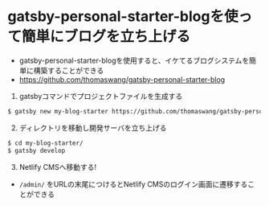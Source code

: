 # gatsby-personal-starter-blogを使って簡単にブログを立ち上げる
- gatsby-personal-starter-blogを使用すると、イケてるブログシステムを簡単に構築することができる
- https://github.com/thomaswang/gatsby-personal-starter-blog

1. gatsbyコマンドでプロジェクトファイルを生成する

```bash
$ gatsby new my-blog-starter https://github.com/thomaswang/gatsby-personal-starter-blog
```

2. ディレクトリを移動し開発サーバを立ち上げる

```bash
$ cd my-blog-starter/
$ gatsby develop
```

3. Netlify CMSへ移動する!
- `/admin/` をURLの末尾につけるとNetlify CMSのログイン画面に遷移することができる